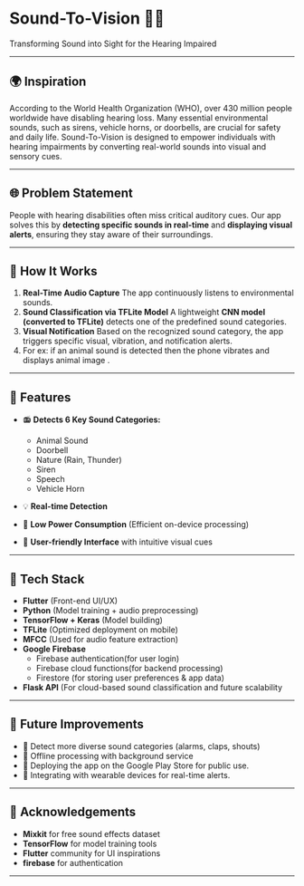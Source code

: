 # Sound-To-Vision 🎵👀

Transforming Sound into Sight for the Hearing Impaired

---

## 🌍 Inspiration

According to the World Health Organization (WHO), over 430 million people worldwide have disabling hearing loss. Many essential environmental sounds, such as sirens, vehicle horns, or doorbells, are crucial for safety and daily life. Sound-To-Vision is designed to empower individuals with hearing impairments by converting real-world sounds into visual and sensory cues.

---

## 🌐 Problem Statement
People with hearing disabilities often miss critical auditory cues. Our app solves this by **detecting specific sounds in real-time** and **displaying visual alerts**, ensuring they stay aware of their surroundings.

---
## 🔧 How It Works

1.  **Real-Time Audio Capture**
   The app continuously listens to environmental sounds.
2. **Sound Classification via TFLite Model**  A lightweight **CNN model (converted to TFLite)** detects one of the predefined sound categories.
3. **Visual Notification**
   Based on the recognized sound category, the app triggers specific visual, vibration, and notification alerts.
4. For ex: if an animal sound is detected then the phone vibrates and displays animal image .
---

## 🎉 Features
- 📻 **Detects 6 Key Sound Categories:**
  - Animal Sound
  - Doorbell
  - Nature (Rain, Thunder)
  - Siren
  - Speech
  - Vehicle Horn

- 💡 **Real-time Detection**
- 🔄 **Low Power Consumption** (Efficient on-device processing)
- 🎨 **User-friendly Interface** with intuitive visual cues

---

## 🚀 Tech Stack
- **Flutter** (Front-end UI/UX)
- **Python** (Model training + audio preprocessing)
- **TensorFlow + Keras** (Model building)
- **TFLite** (Optimized deployment on mobile)
- **MFCC** (Used for audio feature extraction)
- **Google Firebase** 
   - Firebase authentication(for user login) 
   - Firebase cloud functions(for backend processing) 
   - Firestore (for storing user preferences & app data)
- **Flask API** (For cloud-based sound classification and future scalability

---
## 🚀 Future Improvements
- 🔹 Detect more diverse sound categories (alarms, claps, shouts)
- 🔹 Offline processing with background service
- 🔹 Deploying the app on the Google Play Store for public use.
- 🔹 Integrating with wearable devices for real-time alerts.

---

## 🙏 Acknowledgements
- **Mixkit** for free sound effects dataset
- **TensorFlow** for model training tools
- **Flutter** community for UI inspirations
- **firebase** for authentication

---


